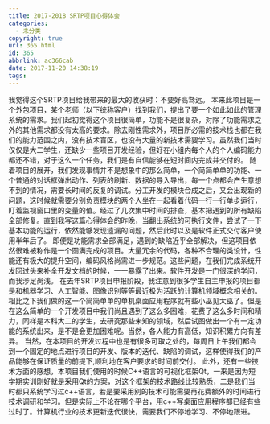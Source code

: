 ```yaml
---
title: 2017-2018 SRTP项目心得体会
categories:
  - 未分类
copyright: true
url: 365.html
id: 365
abbrlink: ac366cab
date: 2017-11-20 14:38:19
tags:
---
```


我觉得这个SRTP项目给我带来的最大的收获时：不要好高骛远。 本来此项目是一个外包项目，某个老师（以下统称客户）找到我们，提出了要一个如此如此的管理系统的需求。我们起初觉得这个项目很简单，功能不是很复杂，对除了功能需求之外的其他需求都没有太高的要求。除去刚性需求外，项目所必需的技术栈也都在我们的能力范围之内，没有技术盲区，也没有大量的新技术需要学习。虽然我们当时仅仅是大二学生，还缺少一些项目开发经验，但好在小组内每个人的个人编码能力都还不错，对于这么一个任务，我们是有自信能够在短时间内完成并交付的。 随着项目的展开，我们发现事情并不是想象中的那么简单，一个简简单单的功能、一个普通的对话框弹出动作、列表的刷新、数据的导入导出，每一个点都会产生意想不到的情况，需要长时间的反复的调试。分工开发的模块合成之后，又会出现新的问题，这时候就需要分别负责模块的两个人坐在一起看着代码一行一行单步运行，盯着监视窗口里的变量的值。经过了几次集中时间的排查，基本把遇到的所有缺陷全部修复。直到我写这篇心得体会的昨晚，当翻出系统的可执行文件，尝试了一下基本功能的运行，依然能够发现遗漏的问题，然后此时以及是软件正式交付客户使用半年后了。 即便是功能需求全部满足，遇到的缺陷近乎全部解决，但这项目依然很难被称作是一个圆满完成的项目。大量冗余的代码，各种不合理的类设计，性能还有极大的提升空间，编码风格尚需进一步规范。这些问题，在我们完成系统开发回过头来补全开发文档的时候，一一暴露了出来。软件开发是一门很深的学问，而我涉足尚浅。 在去年SRTP项目申报阶段，我注意到很多学生自主申报的项目都是和机器学习、人工智能、图像识别等等最近极为活跃的计算机领域概念相关的。相比之下我们做的这一个简简单单的单机桌面应用程序就有些小巫见大巫了。但是在这么简单的一个开发项目中我们尚且遇到了这么多困难，花费了这么多时间和精力，同样是本科大二的学生，去研究那些未知的领域，然后试图做出一个有一定功能的系统出来，是不是会更加困难呢。当然，各人能力有高低，知识积累方向有差异。 当然，在本项目的开发过程中也是有很多可取之处的，每周日上午我们都会到一个固定的地点进行项目的开发、版本的迭代、缺陷的调试，这样使得我们的产品能够在保证质量的前提下,顺利地在客户要求的时间前交付。 此外，还有一些技术方面的感想，本项目我们使用的时候C++语言的可视化框架Qt，一来是因为短学期实训刚好就是采用Qt的方案，对这个框架的技术路线比较熟悉，二是我们当时都只系统学习过c++语言，若是要采用别的技术可能需要再花费额外的时间进行技术调研和学习。但是实际上不论在哪个平台，用c++写桌面应用程序都已经有些过时了。计算机行业的技术更新迭代很快，需要我们不停地学习、不停地跟进。